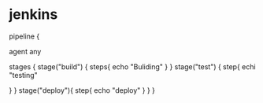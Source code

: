 # jenkins
pipeline {

agent any

stages {
stage("build")
{
steps{
echo "Buliding"
}
}
stage("test")
{
step{
echi "testing"

}
}
stage("deploy"){
step{
echo "deploy"
}
}
}
